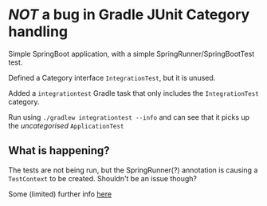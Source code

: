 # *NOT* a bug in Gradle JUnit Category handling

Simple SpringBoot application, with a simple SpringRunner/SpringBootTest test.

Defined a Category interface `IntegrationTest`, but it is unused.

Added a `integrationtest` Gradle task that only includes the `IntegrationTest` category.

Run using `./gradlew integrationtest --info` and can see that it picks up the _uncategorised_ `ApplicationTest`

## What is happening?

The tests are not being run, but the SpringRunner(?) annotation is causing a `TestContext` to be created. 
Shouldn't be an issue though?

Some (limited) further info [here](https://stackoverflow.com/questions/49316077/junit-category-annotation-with-springrunner-class)